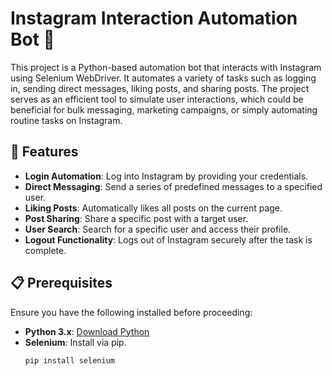 # Instagram Interaction Automation Bot 🤖

This project is a Python-based automation bot that interacts with Instagram using Selenium WebDriver. It automates a variety of tasks such as logging in, sending direct messages, liking posts, and sharing posts. The project serves as an efficient tool to simulate user interactions, which could be beneficial for bulk messaging, marketing campaigns, or simply automating routine tasks on Instagram.

## 🚀 Features
- **Login Automation**: Log into Instagram by providing your credentials.
- **Direct Messaging**: Send a series of predefined messages to a specified user.
- **Liking Posts**: Automatically likes all posts on the current page.
- **Post Sharing**: Share a specific post with a target user.
- **User Search**: Search for a specific user and access their profile.
- **Logout Functionality**: Logs out of Instagram securely after the task is complete.

## 📋 Prerequisites

Ensure you have the following installed before proceeding:

- **Python 3.x**: [Download Python](https://www.python.org/downloads/)
- **Selenium**: Install via pip.
  ```bash
  pip install selenium
